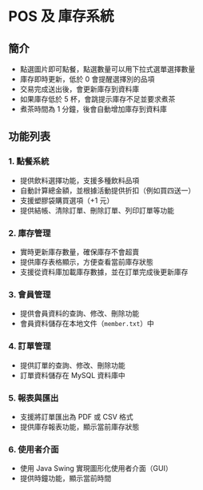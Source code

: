 # POS 及 庫存系統

## 簡介
- 點選圖片即可點餐，點選數量可以用下拉式選單選擇數量
- 庫存即時更新，低於 0 會提醒選擇別的品項
- 交易完成送出後，會更新庫存到資料庫
- 如果庫存低於 5 杯，會跳提示庫存不足並要求煮茶
- 煮茶時間為 1 分鐘，後會自動增加庫存到資料庫

## 功能列表

### 1. 點餐系統
- 提供飲料選擇功能，支援多種飲料品項
- 自動計算總金額，並根據活動提供折扣（例如買四送一）
- 支援塑膠袋購買選項（+1 元）
- 提供結帳、清除訂單、刪除訂單、列印訂單等功能

### 2. 庫存管理
- 實時更新庫存數量，確保庫存不會超賣
- 提供庫存表格顯示，方便查看當前庫存狀態
- 支援從資料庫加載庫存數據，並在訂單完成後更新庫存

### 3. 會員管理
- 提供會員資料的查詢、修改、刪除功能
- 會員資料儲存在本地文件（`member.txt`）中

### 4. 訂單管理
- 提供訂單的查詢、修改、刪除功能
- 訂單資料儲存在 MySQL 資料庫中

### 5. 報表與匯出
- 支援將訂單匯出為 PDF 或 CSV 格式
- 提供庫存報表功能，顯示當前庫存狀態

### 6. 使用者介面
- 使用 Java Swing 實現圖形化使用者介面（GUI）
- 提供時鐘功能，顯示當前時間
